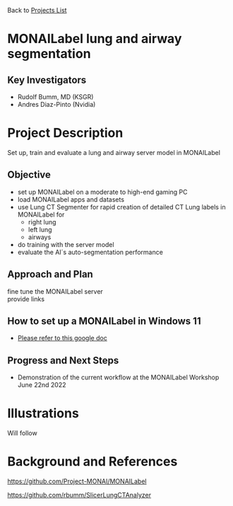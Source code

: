 Back to [Projects List](../../README.md#ProjectsList)

# MONAILabel lung and airway segmentation

## Key Investigators

*   Rudolf Bumm, MD (KSGR)
*   Andres Diaz-Pinto (Nvidia)

# Project Description

Set up, train and evaluate a lung and airway server model in MONAILabel

## Objective

*   set up MONAILabel on a moderate to high-end gaming PC
*   load MONAILabel apps and datasets
*   use Lung CT Segmenter for rapid creation of detailed CT Lung labels in MONAILabel for
    *   right lung
    *   left lung
    *   airways
*   do training with the server model 
*   evaluate the AI´s auto-segmentation performance

## Approach and Plan

fine tune the MONAILabel server  
provide links

## How to set up a MONAILabel in Windows 11

*   [Please refer to this google doc](https://docs.google.com/document/d/1azFpJutBVJEW9W_riYZlXzrXac58ToCEzNTAwkzNf2c/edit) 

## Progress and Next Steps

*   Demonstration of the current workflow at the MONAILabel Workshop June 22nd 2022

# Illustrations

Will follow

# Background and References

https://github.com/Project-MONAI/MONAILabel

https://github.com/rbumm/SlicerLungCTAnalyzer
